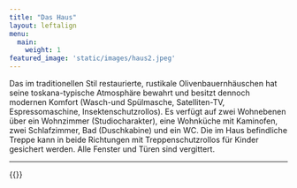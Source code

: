 ```yaml
---
title: "Das Haus"
layout: leftalign
menu: 
  main:
    weight: 1
featured_image: 'static/images/haus2.jpeg'
---
```

Das im traditionellen Stil restaurierte, rustikale Olivenbauernhäuschen hat seine toskana-typische Atmosphäre bewahrt und besitzt dennoch modernen Komfort (Wasch-und Spülmasche, Satelliten-TV, Espressomaschine, Insektenschutzrollos). Es verfügt auf zwei Wohnebenen über ein Wohnzimmer (Studiocharakter), eine Wohnküche mit Kaminofen, zwei Schlafzimmer, Bad (Duschkabine) und ein WC. Die im Haus befindliche Treppe kann in beide Richtungen mit Treppenschutzrollos für Kinder gesichert werden. Alle Fenster und Türen sind vergittert. 

---

{{<gallery>}}
